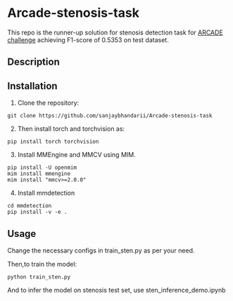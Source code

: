 # Arcade-stenosis-task
This repo is the runner-up solution for stenosis detection task for [ARCADE challenge](https://arcade.grand-challenge.org/evaluation/final-phase-stenosis-detection-algorithm-submission/leaderboard/) achieving F1-score of 0.5353 on test dataset.


## Description



## Installation


1. Clone the repository:

```shell
git clone https://github.com/sanjaybhandarii/Arcade-stenosis-task
```

2. Then install torch and torchvision as:
```shell
pip install torch torchvision
```
3. Install MMEngine and MMCV using MIM.

```shell
pip install -U openmim
mim install mmengine
mim install "mmcv>=2.0.0"
```

4. Install mmdetection
```shell
cd mmdetection
pip install -v -e .
```
    

## Usage

Change the necessary configs in train_sten.py as per your need.

Then,to train the model:

    python train_sten.py


And to infer the model on stenosis test set, use sten_inference_demo.ipynb



